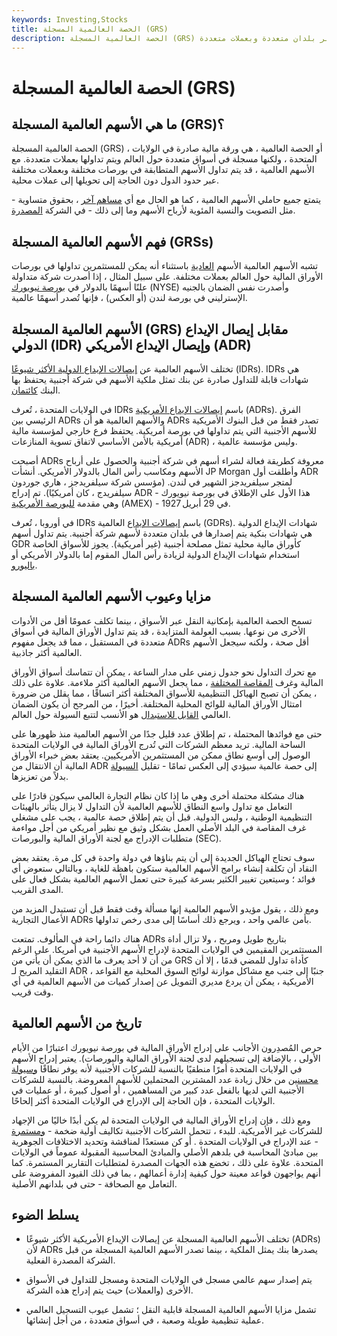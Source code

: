 ```yaml
---
keywords: Investing,Stocks
title: الحصة العالمية المسجلة (GRS)
description: الحصة العالمية المسجلة (GRS) هي ورقة مالية يمكن تداولها عبر بلدان متعددة وبعملات متعددة.
---
```


# الحصة العالمية المسجلة (GRS)
## ما هي الأسهم العالمية المسجلة (GRS)؟

الحصة العالمية المسجلة (GRS) ، أو الحصة العالمية ، هي ورقة مالية صادرة في الولايات المتحدة ، ولكنها مسجلة في أسواق متعددة حول العالم ويتم تداولها بعملات متعددة. مع الأسهم العالمية ، قد يتم تداول الأسهم المتطابقة في بورصات مختلفة وبعملات مختلفة عبر حدود الدول دون الحاجة إلى تحويلها إلى عملات محلية.

يتمتع جميع حاملي الأسهم العالمية ، كما هو الحال مع أي [مساهم آخر](/shareholder) ، بحقوق متساوية - مثل التصويت والنسبة المئوية لأرباح الأسهم وما إلى ذلك - في الشركة [المصدرة](/issuer).

## فهم الأسهم العالمية المسجلة (GRSs)

تشبه الأسهم العالمية الأسهم [العادية](/ordinaryshares) باستثناء أنه يمكن للمستثمرين تداولها في بورصات الأوراق المالية حول العالم بعملات مختلفة. على سبيل المثال ، إذا أصدرت شركة متداولة علنًا أسهمًا بالدولار في [بورصة نيويورك](/nyse) (NYSE) وأصدرت نفس الضمان بالجنيه الإسترليني في بورصة لندن (أو العكس) ، فإنها تُصدر أسهمًا عالمية.

## الأسهم العالمية المسجلة (GRS) مقابل إيصال الإيداع الدولي (IDR) وإيصال الإيداع الأمريكي (ADR)

تختلف الأسهم العالمية عن [إيصالات الإيداع الدولية الأكثر شيوعًا](/idr) (IDRs). IDRs هي شهادات قابلة للتداول صادرة عن بنك تمثل ملكية الأسهم في شركة أجنبية يحتفظ بها البنك [كائتمان](/trust).

في الولايات المتحدة ، تُعرف IDRs باسم [إيصالات الإيداع الأمريكية](/adr) (ADRs). الفرق الرئيسي بين ADRs والأسهم العالمية هو أن ADRs تصدر فقط من قبل البنوك الأمريكية للأسهم الأجنبية التي يتم تداولها في بورصة أمريكية. يحتفظ فرع خارجي لمؤسسة مالية أمريكية بالأمن الأساسي لاتفاق تسوية المنازعات (ADR) ، وليس مؤسسة عالمية.

أصبحت ADRs معروفة كطريقة فعالة لشراء أسهم في شركة أجنبية والحصول على أرباح الأسهم ومكاسب رأس المال بالدولار الأمريكي. أنشأت JP Morgan وأطلقت أول ADR لمتجر سيلفريدجز الشهير في لندن. (مؤسس شركة سيلفريدجز ، هاري جوردون سيلفريدج ، كان أمريكيًا). تم إدراج ADR هذا الأول على الإطلاق في بورصة نيويورك - وهي مقدمة [للبورصة الأمريكية](/amex) (AMEX) - في 29 أبريل 1927.

في أوروبا ، تُعرف IDRs باسم [إيصالات الإيداع](/gdr) العالمية (GDRs). شهادات الإيداع الدولية هي شهادات بنكية يتم إصدارها في بلدان متعددة لأسهم شركة أجنبية. يتم تداول أسهم GDR كأوراق مالية محلية تمثل مصلحة أجنبية (غير أمريكية). يجوز للأسواق الخاصة استخدام شهادات الإيداع الدولية لزيادة رأس المال المقوم إما بالدولار الأمريكي أو [باليورو](/euro).

## مزايا وعيوب الأسهم العالمية المسجلة

تسمح الحصة العالمية بإمكانية النقل عبر الأسواق ، بينما تكلف عمومًا أقل من الأدوات الأخرى من نوعها. بسبب العولمة المتزايدة ، قد يتم تداول الأوراق المالية في أسواق متعددة في المستقبل ، مما قد يجعل مفهوم ADRs أقل صحة ، ولكنه سيجعل الأسهم العالمية أكثر جاذبية.

مع تحرك التداول نحو جدول زمني على مدار الساعة ، يمكن أن تتماسك أسواق الأوراق المالية وغرف [المقاصة المختلفة](/clearinghouse) ، مما يجعل الأسهم العالمية أكثر ملاءمة. علاوة على ذلك ، يمكن أن تصبح الهياكل التنظيمية للأسواق المختلفة أكثر اتساقًا ، مما يقلل من ضرورة امتثال الأوراق المالية للوائح المحلية المختلفة. أخيرًا ، من المرجح أن يكون الضمان العالمي [القابل للاستبدال](/fungibles) هو الأنسب لتتبع السيولة حول العالم.

حتى مع فوائدها المحتملة ، تم إطلاق عدد قليل جدًا من الأسهم العالمية منذ ظهورها على الساحة المالية. تريد معظم الشركات التي تُدرج الأوراق المالية في الولايات المتحدة الوصول إلى أوسع نطاق ممكن من المستثمرين الأمريكيين. يعتقد بعض خبراء الأوراق المالية أن الانتقال من ADR إلى حصة عالمية سيؤدي إلى العكس تمامًا - تقليل [السيولة](/liquidity) بدلاً من تعزيزها.

هناك مشكلة محتملة أخرى وهي ما إذا كان نظام التجارة العالمي سيكون قادرًا على التعامل مع تداول واسع النطاق للأسهم العالمية لأن التداول لا يزال يتأثر بالهيئات التنظيمية الوطنية ، وليس الدولية. قبل أن يتم إطلاق حصة عالمية ، يجب على مشغلي غرف المقاصة في البلد الأصلي العمل بشكل وثيق مع نظير أمريكي من أجل مواءمة متطلبات الإدراج مع لجنة الأوراق المالية والبورصات (SEC).

سوف تحتاج الهياكل الجديدة إلى أن يتم بناؤها في دولة واحدة في كل مرة. يعتقد بعض النقاد أن تكلفة إنشاء برامج الأسهم العالمية ستكون باهظة للغاية ، وبالتالي ستعوض أي فوائد ؛ وسيتعين تغيير الكثير بسرعة كبيرة حتى تعمل الأسهم العالمية بشكل فعال على المدى القريب.

ومع ذلك ، يقول مؤيدو الأسهم العالمية إنها مسألة وقت فقط قبل أن تستبدل المزيد من الأعمال التجارية ADRs بأمن عالمي واحد ، ويرجع ذلك أساسًا إلى مدى رخص تداولها.

هناك دائما راحة في المألوف. تمتعت ADRs بتاريخ طويل ومربح ، ولا تزال أداة المستثمرين المقيمين في الولايات المتحدة لإدراج الأسهم الأجنبية في أمريكا. على الرغم من أن لا أحد يعرف ما الذي يمكن أن يأتي من GRS كأداة تداول للمضي قدمًا ، إلا أن التقليد المريح لـ ADR ، جنبًا إلى جنب مع مشاكل موازنة لوائح السوق المحلية مع القواعد الأمريكية ، يمكن أن يردع مديري التمويل عن إصدار كميات من الأسهم العالمية في أي وقت قريب.

## تاريخ من الأسهم العالمية

حرص المُصدِرون الأجانب على إدراج الأوراق المالية في بورصة نيويورك اعتبارًا من الأيام الأولى ، بالإضافة إلى تسجيلهم لدى لجنة الأوراق المالية والبورصات). يعتبر إدراج الأسهم في الولايات المتحدة أمرًا منطقيًا بالنسبة للشركات الأجنبية لأنه يوفر نطاقًا [وسيولة محسنين](/liquidity) من خلال زيادة عدد المشترين المحتملين للأسهم المعروضة. بالنسبة للشركات الأجنبية التي لديها بالفعل عدد كبير من المساهمين ، أو أصول كبيرة ، أو عمليات في الولايات المتحدة ، فإن الحاجة إلى الإدراج في الولايات المتحدة أكثر إلحاحًا.

ومع ذلك ، فإن إدراج الأوراق المالية في الولايات المتحدة لم يكن أبدًا خاليًا من الإجهاد للشركات غير الأمريكية. للبدء ، تتحمل الشركات الأجنبية تكاليف أولية ضخمة - [ومستمرة](/gaap) - عند الإدراج في الولايات المتحدة . أو كن مستعدًا لمناقشة وتحديد الاختلافات الجوهرية بين مبادئ المحاسبة في بلدهم الأصلي والمبادئ المحاسبية المقبولة عموماً في الولايات المتحدة. علاوة على ذلك ، تخضع هذه الجهات المصدرة لمتطلبات التقارير المستمرة. كما أنهم يواجهون قواعد معينة حول كيفية إدارة أعمالهم ، بما في ذلك القيود المفروضة على التعامل مع الصحافة - حتى في بلدانهم الأصلية.

## يسلط الضوء

- تختلف الأسهم العالمية المسجلة عن إيصالات الإيداع الأمريكية الأكثر شيوعًا (ADRs) لأن ADRs يصدرها بنك يمثل الملكية ، بينما تصدر الأسهم العالمية المسجلة من قبل الشركة المصدرة الفعلية.

- يتم إصدار سهم عالمي مسجل في الولايات المتحدة ومسجل للتداول في الأسواق الأخرى (والعملات) حيث يتم إدراج هذه الشركة.

- تشمل مزايا الأسهم العالمية المسجلة قابلية النقل ؛ تشمل عيوب التسجيل العالمي عملية تنظيمية طويلة وصعبة ، في أسواق متعددة ، من أجل إنشائها.

